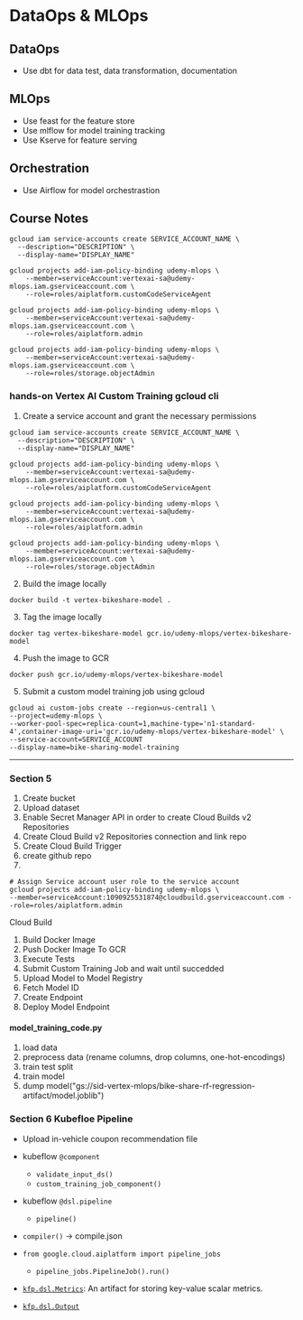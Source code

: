 # DataOps & MLOps

## DataOps

- Use dbt for data test, data transformation, documentation

## MLOps

- Use feast for the feature store
- Use mlflow for model training tracking
- Use Kserve for feature serving

## Orchestration

- Use Airflow for model orchestrastion

## Course Notes

```shell
gcloud iam service-accounts create SERVICE_ACCOUNT_NAME \
  --description="DESCRIPTION" \
  --display-name="DISPLAY_NAME"

gcloud projects add-iam-policy-binding udemy-mlops \
    --member=serviceAccount:vertexai-sa@udemy-mlops.iam.gserviceaccount.com \
    --role=roles/aiplatform.customCodeServiceAgent

gcloud projects add-iam-policy-binding udemy-mlops \
    --member=serviceAccount:vertexai-sa@udemy-mlops.iam.gserviceaccount.com \
    --role=roles/aiplatform.admin

gcloud projects add-iam-policy-binding udemy-mlops \
    --member=serviceAccount:vertexai-sa@udemy-mlops.iam.gserviceaccount.com \
    --role=roles/storage.objectAdmin
```

### hands-on Vertex AI Custom Training gcloud cli
1. Create a service account and grant the necessary permissions

```shell
gcloud iam service-accounts create SERVICE_ACCOUNT_NAME \
  --description="DESCRIPTION" \
  --display-name="DISPLAY_NAME"

gcloud projects add-iam-policy-binding udemy-mlops \
    --member=serviceAccount:vertexai-sa@udemy-mlops.iam.gserviceaccount.com \
    --role=roles/aiplatform.customCodeServiceAgent

gcloud projects add-iam-policy-binding udemy-mlops \
    --member=serviceAccount:vertexai-sa@udemy-mlops.iam.gserviceaccount.com \
    --role=roles/aiplatform.admin

gcloud projects add-iam-policy-binding udemy-mlops \
    --member=serviceAccount:vertexai-sa@udemy-mlops.iam.gserviceaccount.com \
    --role=roles/storage.objectAdmin
```

2. Build the image locally

```shell
docker build -t vertex-bikeshare-model .
```

3. Tag the image locally

```shell
docker tag vertex-bikeshare-model gcr.io/udemy-mlops/vertex-bikeshare-model
```

4. Push the image to GCR

```shell
docker push gcr.io/udemy-mlops/vertex-bikeshare-model
```

5. Submit a custom model training job using gcloud

```shell
gcloud ai custom-jobs create --region=us-central1 \
--project=udemy-mlops \
--worker-pool-spec=replica-count=1,machine-type='n1-standard-4',container-image-uri='gcr.io/udemy-mlops/vertex-bikeshare-model' \
--service-account=SERVICE_ACCOUNT
--display-name=bike-sharing-model-training
```


---


### Section 5


1. Create bucket
2. Upload dataset
3. Enable Secret Manager API in order to create Cloud Builds v2 Repositories
4. Create Cloud Build v2 Repositories connection and link repo
5. Create Cloud Build Trigger
6. create github repo
7. 

```shell
# Assign Service account user role to the service account 
gcloud projects add-iam-policy-binding udemy-mlops \
--member=serviceAccount:1090925531874@cloudbuild.gserviceaccount.com --role=roles/aiplatform.admin
```

Cloud Build

1. Build Docker Image
2. Push Docker Image To GCR
3. Execute Tests
4. Submit Custom Training Job and wait until succedded
5. Upload Model to Model Registry
6. Fetch Model ID
7. Create Endpoint
8. Deploy Model Endpoint

#### model_training_code.py

1. load data
2. preprocess data (rename columns, drop columns, one-hot-encodings)
3. train test split
4. train model
5. dump model("gs://sid-vertex-mlops/bike-share-rf-regression-artifact/model.joblib")

### Section 6 Kubefloe Pipeline

- Upload in-vehicle coupon recommendation file
- kubeflow `@component`
    - `validate_input_ds()`
    - `custom_training_job_component()`
- kubeflow `@dsl.pipeline`
    - `pipeline()`
- `compiler()` -> compile.json
- `from google.cloud.aiplatform import pipeline_jobs`
    - `pipeline_jobs.PipelineJob().run()`


- [`kfp.dsl.Metrics`](https://kubeflow-pipelines.readthedocs.io/en/2.0.0b6/source/dsl.html#kfp.dsl.Metrics): An artifact for storing key-value scalar metrics.
- [`kfp.dsl.Output`](https://kubeflow-pipelines.readthedocs.io/en/2.0.0b6/source/dsl.html#kfp.dsl.Output)

